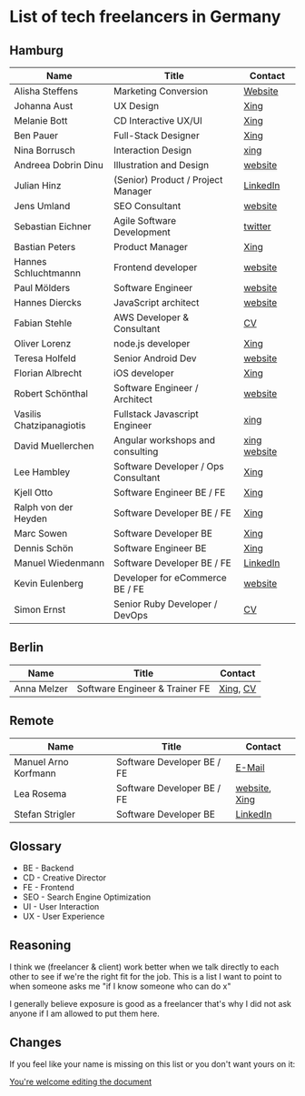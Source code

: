 # List of tech freelancers in Germany

## Hamburg

| Name                     | Title                               | Contact                                                                              |
| ------------------------ | ----------------------------------- | ------------------------------------------------------------------------------------ |
| Alisha Steffens          | Marketing Conversion                | [Website](https://www.alisha-steffens.de/)                                           |
| Johanna Aust             | UX Design                           | [Xing](https://www.xing.com/profile/Johanna_Aust)                                    |
| Melanie Bott             | CD Interactive UX/UI                | [Xing](https://www.xing.com/profile/Melanie_Bott4)                                   |
| Ben Pauer                | Full-Stack Designer                 | [Xing](https://www.xing.com/profile/Benjamin_Pauer/)                                 |
| Nina Borrusch            | Interaction Design                  | [xing](https://www.xing.com/profile/Nina_Borrusch/)                                  |
| Andreea Dobrin Dinu      | Illustration and Design             | [website](http://summerkidworks.com/)                                                |
| Julian Hinz              | (Senior) Product / Project Manager  | [LinkedIn](https://www.linkedin.com/in/julian-hinz/)                                 |
| Jens Umland              | SEO Consultant                      | [website](http://jumland.de/)                                                        |
| Sebastian Eichner        | Agile Software Development          | [twitter](https://twitter.com/stdout)                                                |
| Bastian Peters           | Product Manager                     | [Xing](https://www.xing.com/profile/Bastian_Peters10)                                |
| Hannes Schluchtmannn     | Frontend developer                  | [website](https://hannesschluchtmann.com/)                                           |
| Paul Mölders             | Software Engineer                   | [website](https://www.p0wl.space/)                                                   |
| Hannes Diercks           | JavaScript architect                | [website](https://xiphe.github.io/)                                                  |
| Fabian Stehle            | AWS Developer & Consultant          | [CV](cv.fstehle.com)                                                                 |
| Oliver Lorenz            | node.js developer                   | [Xing](https://www.xing.com/profile/Oliver_Lorenz29/cv)                              |
| Teresa Holfeld           | Senior Android Dev                  | [website](https://teresaholfeld.com/)                                                |
| Florian Albrecht         | iOS developer                       | [Xing](https://www.xing.com/profile/Florian_Albrecht10/cv)                           |
| Robert Schönthal         | Software Engineer / Architect       | [website](https://digitalkaoz.net)                                                   |
| Vasilis Chatzipanagiotis | Fullstack Javascript Engineer       | [xing](https://www.xing.com/profile/Vasilis_Chatzipanagiotis)                        |
| David Muellerchen        | Angular workshops and consulting    | [xing](https://www.xing.com/profile/David_Muellerchen) [website](https://webdave.de) |
| Lee Hambley              | Software Developer / Ops Consultant | [Xing](https://www.xing.com/profile/Lee_Hambley)                                     |
| Kjell Otto               | Software Engineer BE / FE           | [Xing](https://www.xing.com/profile/Kjell_Otto/cv)                                   |
| Ralph von der Heyden     | Software Developer BE / FE          | [Xing](https://www.xing.com/profile/Ralph_vonderHeyden)                              |
| Marc Sowen               | Software Developer BE               | [Xing](https://www.xing.com/profile/Marc_Sowen)                                      |
| Dennis Schön             | Software Engineer BE                | [Xing](https://www.xing.com/profile/DennisSchoen)                                    |
| Manuel Wiedenmann        | Software Developer BE / FE          | [LinkedIn](https://www.linkedin.com/in/manuel-wiedenmann/)                           |
| Kevin Eulenberg          | Developer for eCommerce BE / FE     | [website](http://frontend.hamburg/)                                                  |
| Simon Ernst              | Senior Ruby Developer / DevOps      | [CV](https://simonernst.com/cv/)                                                     |

## Berlin

| Name        | Title                          | Contact                                                                                               |
| ----------- | ------------------------------ | ----------------------------------------------------------------------------------------------------- |
| Anna Melzer | Software Engineer & Trainer FE | [Xing](https://www.xing.com/profile/Anna_Melzer), [CV](https://stackoverflow.com/users/story/1554773) |

## Remote

| Name                 | Title                      | Contact                                                                                |
| -------------------- | -------------------------- | -------------------------------------------------------------------------------------- |
| Manuel Arno Korfmann | Software Developer BE / FE | [E-Mail](mailto:manu@korfmann.info)                                                    |
| Lea Rosema           | Software Developer BE / FE | [website](https://terabaud.github.io), [Xing](https://www.xing.com/profile/Lea_Rosema) |
| Stefan Strigler      | Software Developer BE      | [LinkedIn](https://www.linkedin.com/in/stefan-strigler-78494b6b/)                      |

## Glossary

- BE - Backend
- CD - Creative Director
- FE - Frontend
- SEO - Search Engine Optimization
- UI - User Interaction
- UX - User Experience

## Reasoning

I think we (freelancer & client) work better when we talk directly to each other to see if we're the right fit for the job. This is a list I want to point to when someone asks me "if I know someone who can do x"

I generally believe exposure is good as a freelancer that's why I did not ask anyone if I am allowed to put them here.

## Changes

If you feel like your name is missing on this list or you don't want yours on it:

[You're welcome editing the document](https://github.com/lassediercks/list-of-tech-freelancers-in-hamburg/edit/master/readme.md)
